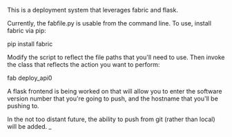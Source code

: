This is a deployment system that leverages fabric and flask.

Currently, the fabfile.py is usable from the command line. To use, install fabric via pip:

pip install fabric

Modify the script to reflect the file paths that you'll need to use. Then invoke the class that reflects the action you want to perform:

fab deploy_api0

A flask frontend is being worked on that will allow you to enter the software version number that you're going to push, and the hostname that you'll be pushing to.

In the not too distant future, the ability to push from git (rather than local) will be added.          _


